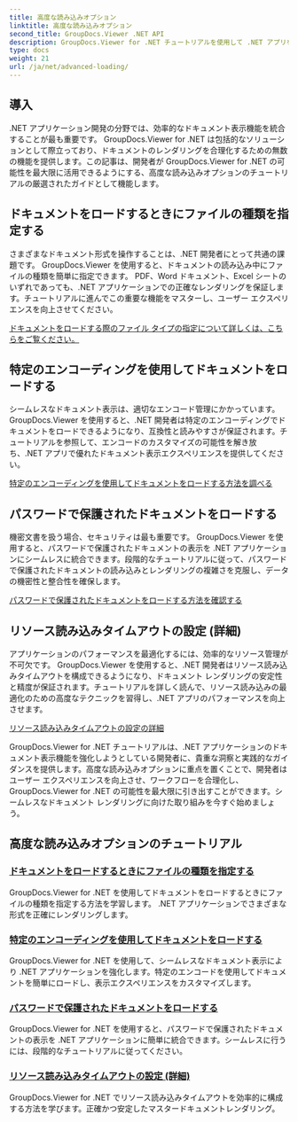 ```yaml
---
title: 高度な読み込みオプション
linktitle: 高度な読み込みオプション
second_title: GroupDocs.Viewer .NET API
description: GroupDocs.Viewer for .NET チュートリアルを使用して .NET アプリを強化します。ファイルの種類の指定、エンコーディングの管理、パスワードで保護されたドキュメントの読み込みなどの方法を学びます。
type: docs
weight: 21
url: /ja/net/advanced-loading/
---
```

## 導入

.NET アプリケーション開発の分野では、効率的なドキュメント表示機能を統合することが最も重要です。 GroupDocs.Viewer for .NET は包括的なソリューションとして際立っており、ドキュメントのレンダリングを合理化するための無数の機能を提供します。この記事は、開発者が GroupDocs.Viewer for .NET の可能性を最大限に活用できるようにする、高度な読み込みオプションのチュートリアルの厳選されたガイドとして機能します。

## ドキュメントをロードするときにファイルの種類を指定する
さまざまなドキュメント形式を操作することは、.NET 開発者にとって共通の課題です。 GroupDocs.Viewer を使用すると、ドキュメントの読み込み中にファイルの種類を簡単に指定できます。 PDF、Word ドキュメント、Excel シートのいずれであっても、.NET アプリケーションでの正確なレンダリングを保証します。チュートリアルに進んでこの重要な機能をマスターし、ユーザー エクスペリエンスを向上させてください。

[ドキュメントをロードする際のファイル タイプの指定について詳しくは、こちらをご覧ください。](./specify-file-type/)

## 特定のエンコーディングを使用してドキュメントをロードする
シームレスなドキュメント表示は、適切なエンコード管理にかかっています。 GroupDocs.Viewer を使用すると、.NET 開発者は特定のエンコーディングでドキュメントをロードできるようになり、互換性と読みやすさが保証されます。チュートリアルを参照して、エンコードのカスタマイズの可能性を解き放ち、.NET アプリで優れたドキュメント表示エクスペリエンスを提供してください。

[特定のエンコーディングを使用してドキュメントをロードする方法を調べる](./load-documents-encoding/)

## パスワードで保護されたドキュメントをロードする
機密文書を扱う場合、セキュリティは最も重要です。 GroupDocs.Viewer を使用すると、パスワードで保護されたドキュメントの表示を .NET アプリケーションにシームレスに統合できます。段階的なチュートリアルに従って、パスワードで保護されたドキュメントの読み込みとレンダリングの複雑さを克服し、データの機密性と整合性を確保します。

[パスワードで保護されたドキュメントをロードする方法を確認する](./load-password-protected-document/)

## リソース読み込みタイムアウトの設定 (詳細)
アプリケーションのパフォーマンスを最適化するには、効率的なリソース管理が不可欠です。 GroupDocs.Viewer を使用すると、.NET 開発者はリソース読み込みタイムアウトを構成できるようになり、ドキュメント レンダリングの安定性と精度が保証されます。チュートリアルを詳しく読んで、リソース読み込みの最適化のための高度なテクニックを習得し、.NET アプリのパフォーマンスを向上させます。

[リソース読み込みタイムアウトの設定の詳細](./set-resource-loading-timeout/)

GroupDocs.Viewer for .NET チュートリアルは、.NET アプリケーションのドキュメント表示機能を強化しようとしている開発者に、貴重な洞察と実践的なガイダンスを提供します。高度な読み込みオプションに重点を置くことで、開発者はユーザー エクスペリエンスを向上させ、ワークフローを合理化し、GroupDocs.Viewer for .NET の可能性を最大限に引き出すことができます。シームレスなドキュメント レンダリングに向けた取り組みを今すぐ始めましょう。
## 高度な読み込みオプションのチュートリアル
### [ドキュメントをロードするときにファイルの種類を指定する](./specify-file-type/)
GroupDocs.Viewer for .NET を使用してドキュメントをロードするときにファイルの種類を指定する方法を学習します。 .NET アプリケーションでさまざまな形式を正確にレンダリングします。
### [特定のエンコーディングを使用してドキュメントをロードする](./load-documents-encoding/)
GroupDocs.Viewer for .NET を使用して、シームレスなドキュメント表示により .NET アプリケーションを強化します。特定のエンコードを使用してドキュメントを簡単にロードし、表示エクスペリエンスをカスタマイズします。
### [パスワードで保護されたドキュメントをロードする](./load-password-protected-document/)
GroupDocs.Viewer for .NET を使用すると、パスワードで保護されたドキュメントの表示を .NET アプリケーションに簡単に統合できます。シームレスに行うには、段階的なチュートリアルに従ってください。
### [リソース読み込みタイムアウトの設定 (詳細)](./set-resource-loading-timeout/)
GroupDocs.Viewer for .NET でリソース読み込みタイムアウトを効率的に構成する方法を学びます。正確かつ安定したマスタードキュメントレンダリング。